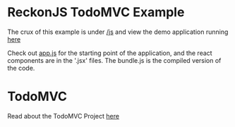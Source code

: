 # ReckonJS TodoMVC Example

The crux of this example is under [/js](https://github.com/mj1618/reckon-js/tree/master/examples/todomvc-react/js) and view the demo application running [here](https://cdn.rawgit.com/mj1618/reckon-js/master/examples/todomvc-react/index.html#/)

Check out [app.js](https://github.com/mj1618/reckon-js/tree/master/examples/todomvc-react/js/app.js) for the starting point of the application, and the react components are in the '.jsx' files. The bundle.js is the compiled version of the code.

# TodoMVC

Read about the TodoMVC Project [here](http://todomvc.com/)